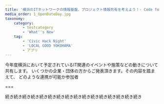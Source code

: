 ```yaml
---
title: '横浜のITネットワークの情報基盤、プロジェクト情報共有を考えよう！- Code for YOKOHAMA - Civic Hack Night vol.05'
media_order: 1_OpenDateDay.jpg
taxonomy:
    category:
        - testcategory
        - 'What''s New'
    tag:
        - 'Civic Hack Night'
        - 'LOCAL GOOD YOKOHAMA'
        - アプリ
---
```


今年度横浜において予定されているIT関連のイベントや施策などの動きについて共有します。 
いくつかの企業・団体の方からご発表頂きます。その内容を踏まえて、 どのような連携が可能か参加者

===

続き続き続き続き続き続き続き続き続き続き続き続き続き続き続き続き
